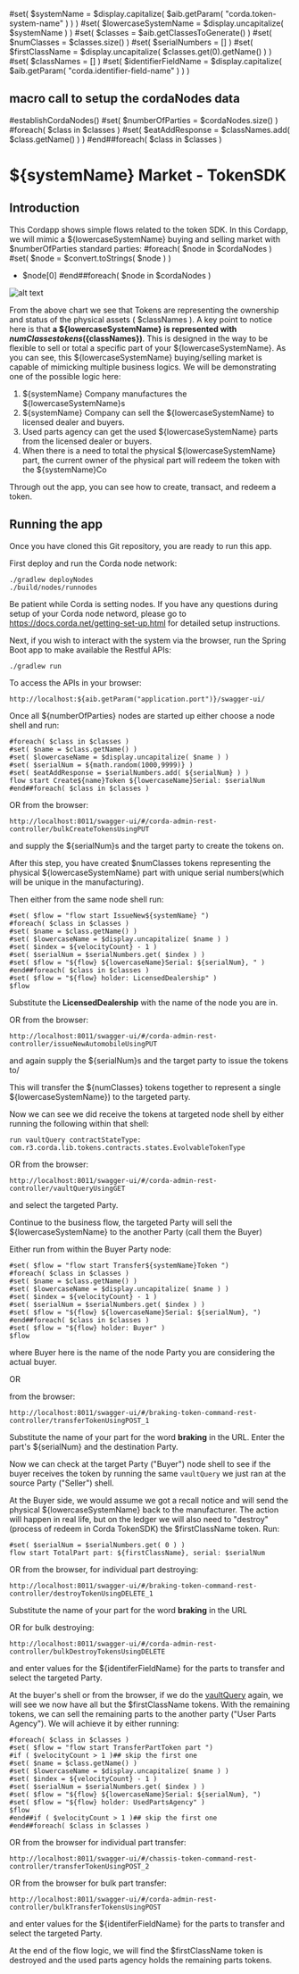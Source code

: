 #set( $systemName = $display.capitalize( $aib.getParam( "corda.token-system-name" ) ) )
#set( $lowercaseSystemName = $display.uncapitalize( $systemName ) )
#set( $classes = $aib.getClassesToGenerate() )
#set( $numClasses = $classes.size() )
#set( $serialNumbers = [] )
#set( $firstClassName =  $display.uncapitalize( $classes.get(0).getName() ) )
#set( $classNames = [] )
#set( $identifierFieldName = $display.capitalize( $aib.getParam( "corda.identifier-field-name" ) ) )
## macro call to setup the cordaNodes data
#establishCordaNodes()
#set( $numberOfParties = $cordaNodes.size() )
#foreach( $class in $classes )
#set( $eatAddResponse = $classNames.add( $class.getName() ) )
#end##foreach( $class in $classes )

# ${systemName} Market - TokenSDK

## Introduction 
This Cordapp shows simple flows related to the token SDK. In this Cordapp, we will mimic a ${lowercaseSystemName} buying and selling market with $numberOfParties standard parties: 
#foreach( $node in $cordaNodes )
#set( $node = $convert.toStrings( $node ) )
- $node[0]
#end##foreach( $node in $cordaNodes )

![alt text](./diagram/automobile-node-network.png)

From the above chart we see that Tokens are representing the ownership and status of the physical assets ( $classNames ). A key point to notice here is that **a ${lowercaseSystemName} is represented with $numClasses tokens (${classNames})**. This is designed in the way to be flexible to sell or total a specific part of your ${lowercaseSystemName}. As you can see, this ${lowercaseSystemName} buying/selling market is capable of mimicking multiple business logics. We will be demonstrating one of the possible logic here:

1. ${systemName} Company manufactures the ${lowercaseSystemName}s
2. ${systemName} Company can sell the ${lowercaseSystemName} to licensed dealer and buyers. 
3. Used parts agency can get the used ${lowercaseSystemName} parts from the licensed dealer or buyers. 
4. When there is a need to total the physical ${lowercaseSystemName} part, the current owner of the physical part will redeem the token with the ${systemName}Co

Through out the app, you can see how to create, transact, and redeem a token. 

## Running the app

Once you have cloned this Git repository, you are ready to run this app.

First deploy and run the Corda node network:

```
./gradlew deployNodes
./build/nodes/runnodes
```
Be patient while Corda is setting nodes. If you have any questions during setup of your Corda node netword, please go to https://docs.corda.net/getting-set-up.html for detailed setup instructions.

Next, if you wish to interact with the system via the browser, run the Spring Boot app to make available the Restful APIs:

```
./gradlew run
``` 

To access the APIs in your browser:

```
http://localhost:${aib.getParam("application.port")}/swagger-ui/
```

Once all ${numberOfParties} nodes are started up either choose a node shell and run: 

```
#foreach( $class in $classes )
#set( $name = $class.getName() )
#set( $lowercaseName = $display.uncapitalize( $name ) )
#set( $serialNum = ${math.random(1000,9999)} )
#set( $eatAddResponse = $serialNumbers.add( ${serialNum} ) )
flow start Create${name}Token ${lowercaseName}Serial: $serialNum
#end##foreach( $class in $classes )
```

OR from the browser:

```
http://localhost:8011/swagger-ui/#/corda-admin-rest-controller/bulkCreateTokensUsingPUT
```
and supply the ${serialNum}s and the target party to create the tokens on.


After this step, you have created $numClasses tokens representing the physical ${lowercaseSystemName} part with unique serial numbers(which will be unique in the manufacturing).
 
Then either from the same node shell run:

```
#set( $flow = "flow start IssueNew${systemName} ")
#foreach( $class in $classes )
#set( $name = $class.getName() )
#set( $lowercaseName = $display.uncapitalize( $name ) )
#set( $index = ${velocityCount} - 1 )
#set( $serialNum = $serialNumbers.get( $index ) )
#set( $flow = "${flow} ${lowercaseName}Serial: ${serialNum}, " )
#end##foreach( $class in $classes )
#set( $flow = "${flow} holder: LicensedDealership" )
$flow
```
Substitute the __LicensedDealership__ with the name of the node you are in.

OR from the browser:

```
http://localhost:8011/swagger-ui/#/corda-admin-rest-controller/issueNewAutomobileUsingPUT
```

and again supply the ${serialNum}s and the target party to issue the tokens to/

This will transfer the ${numClasses} tokens together to represent a single ${lowercaseSystemName}) to the targeted party. 

Now we can see we did receive the tokens at targeted node shell by either running the following within that shell: 

```
run vaultQuery contractStateType: com.r3.corda.lib.tokens.contracts.states.EvolvableTokenType
```

OR from the browser:

```
http://localhost:8011/swagger-ui/#/corda-admin-rest-controller/vaultQueryUsingGET
```
and select the targeted Party.

Continue to the business flow, the targeted Party will sell the ${lowercaseSystemName} to the another Party (call them the Buyer)  

Either run from within the Buyer Party node: 

```
#set( $flow = "flow start Transfer${systemName}Token ")
#foreach( $class in $classes )
#set( $name = $class.getName() )
#set( $lowercaseName = $display.uncapitalize( $name ) )
#set( $index = ${velocityCount} - 1 )
#set( $serialNum = $serialNumbers.get( $index ) )
#set( $flow = "${flow} ${lowercaseName}Serial: ${serialNum}, ")
#end##foreach( $class in $classes )
#set( $flow = "${flow} holder: Buyer" )
$flow
```
where Buyer here is the name of the node Party you are considering the actual buyer.

OR

from the browser:

```
http://localhost:8011/swagger-ui/#/braking-token-command-rest-controller/transferTokenUsingPOST_1
```

Substitute the name of your part for the word __braking__ in the URL. Enter the part's ${serialNum} and the destination Party.  


Now we can check at the target Party ("Buyer") node shell to see if the buyer receives the token by running the same `vaultQuery` we just ran at the source Party ("Seller") shell. 

At the Buyer side, we would assume we got a recall notice and will send the physical ${lowercaseSystemName} back to the manufacturer. The action will happen in real life, but on the ledger we will also need to "destroy"(process of redeem in Corda TokenSDK) the $firstClassName token. Run:

```
#set( $serialNum = $serialNumbers.get( 0 ) )
flow start TotalPart part: ${firstClassName}, serial: $serialNum
```

OR from the browser, for individual part destroying:

```
http://localhost:8011/swagger-ui/#/braking-token-command-rest-controller/destroyTokenUsingDELETE_1
```

Substitute the name of your part for the word __braking__ in the URL

OR for bulk destroying:

```
http://localhost:8011/swagger-ui/#/corda-admin-rest-controller/bulkDestroyTokensUsingDELETE
```

and enter values for the ${identiferFieldName} for the parts to transfer and select the targeted Party.

At the buyer's shell or from the browser, if we do the [vaultQuery](https://docs.corda.net/docs/corda-os/api-vault-query.html#api-vault-query) again, we will see we now have all but the $firstClassName tokens. With the remaining tokens, we can sell the remaining parts to the another party ("User Parts Agency"). We will achieve it by either running: 

```
#foreach( $class in $classes )
#set( $flow = "flow start TransferPartToken part ")
#if ( $velocityCount > 1 )## skip the first one
#set( $name = $class.getName() )
#set( $lowercaseName = $display.uncapitalize( $name ) )
#set( $index = ${velocityCount} - 1 )
#set( $serialNum = $serialNumbers.get( $index ) )
#set( $flow = "${flow} ${lowercaseName}Serial: ${serialNum}, ")
#set( $flow = "${flow} holder: UsedPartsAgency" )
$flow
#end##if ( $velocityCount > 1 )## skip the first one
#end##foreach( $class in $classes )
```

OR from the browser for individual part transfer:

```
http://localhost:8011/swagger-ui/#/chassis-token-command-rest-controller/transferTokenUsingPOST_2
```

OR from the browser for bulk part transfer:
```
http://localhost:8011/swagger-ui/#/corda-admin-rest-controller/bulkTransferTokensUsingPOST
```

and enter values for the ${identiferFieldName} for the parts to transfer and select the targeted Party.

At the end of the flow logic, we will find the $firstClassName token is destroyed and the used parts agency holds the remaining parts tokens. 





